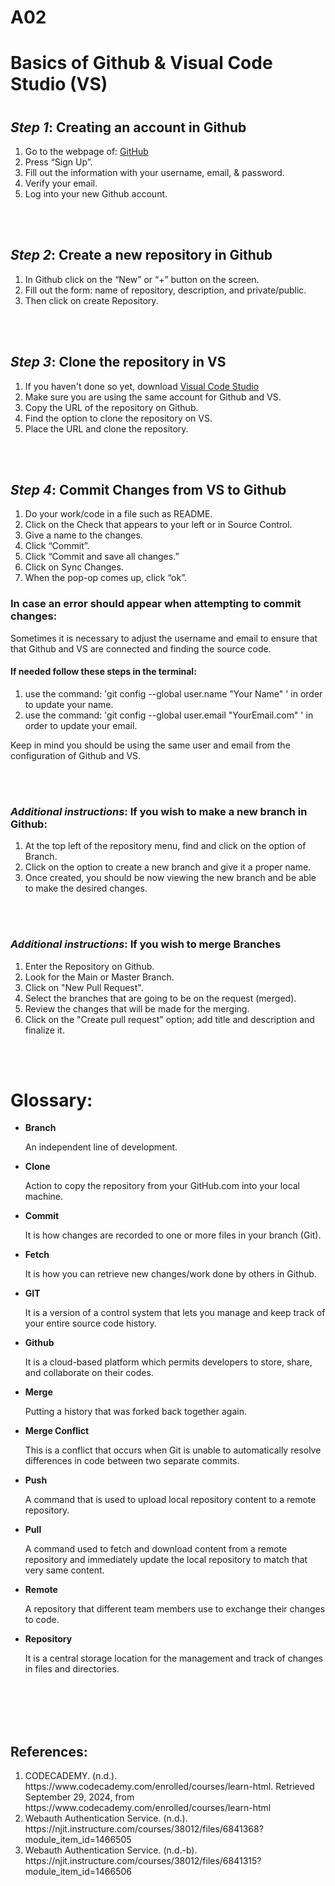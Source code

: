 # A02
<!DOCTYPE html>
<html>
 <body>
   <div>
    <h1><b>Basics of Github & Visual Code Studio (VS)</b><h1>
    <h2><em>Step 1</em>: Creating an account in Github</h2>
	    <ol>
      		<li>Go to the webpage of: <a href="https://github.com/">GitHub</a></li>
      		<li>Press “Sign Up”.</li>
      		<li>Fill out the information with your username, email, & password.</li>
      		<li>Verify your email.</li>
		    <li>Log into your new Github account.</li>
    	</ol>
    <br></br>
    <h2><em>Step 2</em>: Create a new repository in Github</h2>
	    <ol>
      		<li>In Github click on the “New” or “+” button on the screen.</li>
      		<li>Fill out the form: name of repository, description, and private/public.</li>
      		<li>Then click on create Repository.</li>
    	</ol>
    <br></br>
    <h2><em>Step 3</em>: Clone the repository in VS</h2>
	    <ol>
      		<li>If you haven't done so yet, download <a href="https://code.visualstudio.com/">Visual Code Studio</a></li>
            <li>Make sure you are using the same account for Github and VS.</li>
            <li>Copy the URL of the repository on Github.</li>
      		<li>Find the option to clone the repository on VS.</li>
      		<li>Place the URL and clone the repository.</li>
    	</ol>
    <br></br>
    <h2><em>Step 4</em>: Commit Changes from VS to Github</h2>
	    <ol>
      		<li>Do your work/code in a file such as README.</li>
      		<li>Click on the Check that appears to your left or in Source Control.</li>
      		<li>Give a name to the changes.</li>
		    <li>Click “Commit”.</li>
		    <li>Click “Commit and save all changes.”</li>
		    <li>Click on Sync Changes.</li>
		    <li>When the pop-op comes up, click “ok”.</li>
    	</ol>
    <h3>In case an error should appear when attempting to commit changes:</h3>
        <p>Sometimes it is necessary to adjust the username and email to ensure that that Github and VS are connected and finding the source code.</p>
    <h4>If needed follow these steps in the terminal:</h4>
        <ol>
            <li>use the command: 'git config --global user.name "Your Name" ' in order to update your name.</li>
            <li>use the command: 'git config --global user.email "YourEmail.com" ' in order to update your email.</li>
        </ol>
        <p>Keep in mind you should be using the same user and email from the configuration of Github and VS.</p>
    <br></br>
    <h3><em>Additional instructions</em>: If you wish to make a new branch in Github:</h3>
        <ol>
            <li>At the top left of the repository menu, find and click on the option of Branch.</li>
            <li>Click on the option to create a new branch and give it a proper name.</li>
            <li>Once created, you should be now viewing the new branch and be able to make the desired changes.</li>
        </ol>
    <br></br>
    <h3><em>Additional instructions</em>: If you wish to merge Branches</h3>
        <ol>
            <li>Enter the Repository on Github.</li>
            <li>Look for the Main or Master Branch.</li>
            <li>Click on "New Pull Request".</li>
            <li>Select the branches that are going to be on the request (merged).</li>
            <li>Review the changes that will be made for the merging.</li>
            <li>Click on the "Create pull request" option; add title and description and finalize it.</li>
        </ol>
    <br></br>
    <h1><b>Glossary</b>:</h1>
        <ul>
      		<li><b>Branch</b></li>
            <p>An independent line of development.</p>
      		<li><b>Clone</b></li>
            <p>Action to copy the repository from your GitHub.com into your local machine.</p>
            <li><b>Commit</b></li>
            <p>It is how changes are recorded to one or more files in your branch (Git).</p>
            <li><b>Fetch</b></li>
            <p>It is how you can retrieve new changes/work done by others in Github.</p>
            <li><b>GIT</b></li>
            <p>It is a version of a control system that lets you manage and keep track of your entire source code history.</p>
            <li><b>Github</b></li>
            <p>It is a cloud-based platform which permits developers to store, share, and collaborate on their codes.</p>            
            <li><b>Merge</b></li>
            <p>Putting a history that was forked back together again.</p>
            <li><b>Merge Conflict</b></li>
            <p>This is a conflict that occurs when Git is unable to automatically resolve differences in code between two separate commits.</p>
            <li><b>Push</b></li>
            <p>A command that is used to upload local repository content to a remote repository.</p>
            <li><b>Pull</b></li>
            <p>A command used to fetch and download content from a remote repository and immediately update the local repository to match that very same content.</p>
            <li><b>Remote</b></li>
            <p>A repository that different team members use to exchange their changes to code.</p>
            <li><b>Repository</b></li>
            <p>It is a central storage location for the management and track of changes in files and directories.</p>
    	</ul>
    <br></br>
    <br></br>
    <h2><b>References</b>:</h2>
        <ol>
            <li>CODECADEMY. (n.d.). https://www.codecademy.com/enrolled/courses/learn-html. Retrieved September 29, 2024, from https://www.codecademy.com/enrolled/courses/learn-html</li>
            <li>Webauth Authentication Service. (n.d.). https://njit.instructure.com/courses/38012/files/6841368?module_item_id=1466505</li>
            <li>Webauth Authentication Service. (n.d.-b). https://njit.instructure.com/courses/38012/files/6841315?module_item_id=1466506</li>
        </ol>
   </div>
 </body>
</html>
